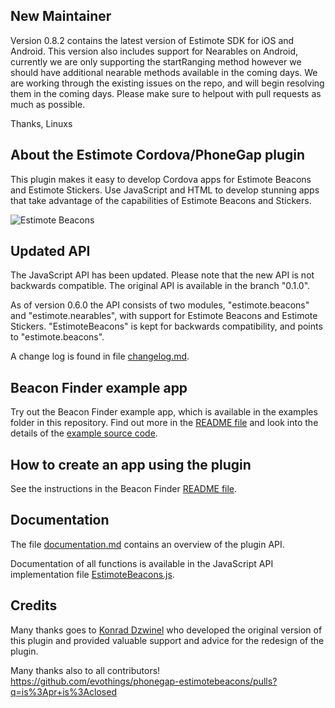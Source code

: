 ## New Maintainer

Version 0.8.2 contains the latest version of Estimote SDK for iOS and Android. This version also includes support for Nearables on Android, currently we are only supporting the startRanging method however we should have additional nearable methods available in the coming days. We are working through the existing issues on the repo, and will begin resolving them in the coming days. Please make sure to helpout with pull requests as much as possible.

Thanks, Linuxs

## About the Estimote Cordova/PhoneGap plugin

This plugin makes it easy to develop Cordova apps for Estimote Beacons and Estimote Stickers. Use JavaScript and HTML to develop stunning apps that take advantage of the capabilities of Estimote Beacons and Stickers.

![Estimote Beacons](http://estimote.com/assets/gfx/press/branding/Estimote-Logo-BW-Horizontal.c457034e.png)

## Updated API

The JavaScript API has been updated. Please note that the new API is not backwards compatible. The original API is available in the branch "0.1.0".

As of version 0.6.0 the API consists of two modules, "estimote.beacons" and "estimote.nearables", with support for Estimote Beacons and Estimote Stickers. "EstimoteBeacons" is kept for backwards compatibility, and points to "estimote.beacons".

A change log is found in file [changelog.md](changelog.md).

## Beacon Finder example app

Try out the Beacon Finder example app, which is available in the examples folder in this repository. Find out more in the [README file](examples/beacon-finder/README.md) and look into the details of the [example source code](examples/beacon-finder/www/).

## How to create an app using the plugin

See the instructions in the Beacon Finder [README file](examples/beacon-finder/README.md).

## Documentation

The file [documentation.md](documentation.md) contains an overview of the plugin API.

Documentation of all functions is available in the JavaScript API implementation file [EstimoteBeacons.js](plugin/src/js/EstimoteBeacons.js).

## Credits

Many thanks goes to [Konrad Dzwinel](https://github.com/kdzwinel) who developed the original version of this plugin and provided valuable support and advice for the redesign of the plugin.

Many thanks also to all contributors! https://github.com/evothings/phonegap-estimotebeacons/pulls?q=is%3Apr+is%3Aclosed
